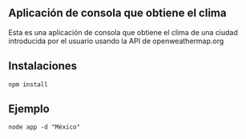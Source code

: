 ## Aplicación de consola que obtiene el clima

Esta es una aplicación de consola que obtiene el clima de una ciudad introducida por el usuario usando la API de openweathermap.org

## Instalaciones 

```
npm install 
```

## Ejemplo 

```
node app -d "México"
```
